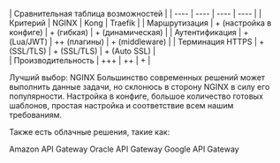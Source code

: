 

| Сравнительная таблица возможностей |
| ---- | ---- | ---- | ---- |
| Критерий           | NGINX                   |	Kong	        | Traefik	         |
| Маршрутизация      |	+ (настройка в конфиге) |	+ (гибкая)   | + (динамическая)	|
| Аутентификация     |	+ (Lua/JWT)             |	++ (плагины) |	+ (middleware)	  |
| Терминация HTTPS   |	+ (SSL/TLS)             |	+ (SSL/TLS)  | 	+ (Auto SSL)    |	
| Производительность |	+++                     | 	++          |	               + |

Лучший выбор: NGINX
Большинство современных решений может выполнить данные задачи, но склонюсь в сторону NGINX в силу его популярности. Настройка в конфиге, большое количество готовых шаблонов, простая настройка и соответствие всем нашим требованиям. 

 Также есть облачные решения, такие как:

Amazon API Gateway
Oracle API Gateway
Google API Gateway
